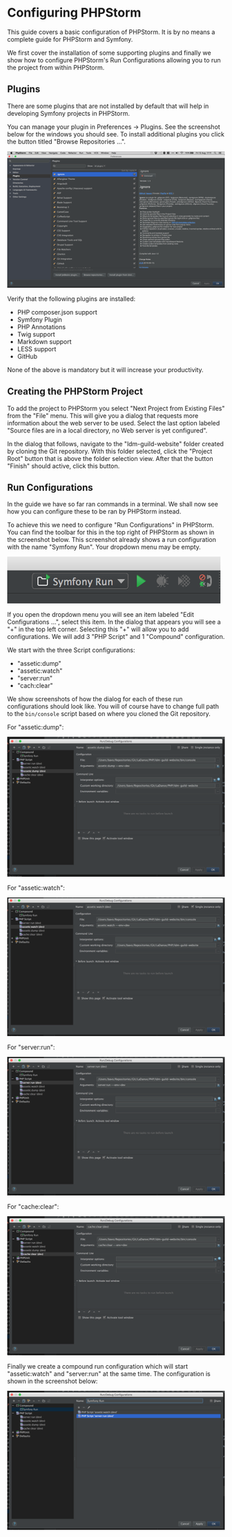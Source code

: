 Configuring PHPStorm
====================

This guide covers a basic configuration of PHPStorm. It is by no means a complete guide for PHPStorm and Symfony.

We first cover the installation of some supporting plugins and finally we show how to configure PHPStorm's Run Configurations allowing you to run the project from within PHPStorm.

Plugins
-------

There are some plugins that are not installed by default that will help in developing Symfony projects in PHPStorm.

You can manage your plugin in Preferences -> Plugins. See the screenshot below for the windows you should see. To install additional plugins you click the button titled "Browse Repositories ...".

![Plugin Overview](assets/plugin_overview.png)

Verify that the following plugins are installed:

- PHP composer.json support
- Symfony Plugin
- PHP Annotations
- Twig support
- Markdown support
- LESS support
- GitHub

None of the above is mandatory but it will increase your productivity.

Creating the PHPStorm Project
-----------------------------

To add the project to PHPStorm you select "Next Project from Existing Files" from the "File" menu. This will give you a dialog that requests more information about the web server to be used. Select the last option labeled "Source files are in a local directory, no Web server is yet configured".

In the dialog that follows, navigate to the "ldm-guild-website" folder created by cloning the Git repository. With this folder selected, click the "Project Root" button that is above the folder selection view. After that the button "Finish" should active, click this button.

Run Configurations
------------------

In the guide we have so far ran commands in a terminal. We shall now see how you can configure these to be ran by PHPStorm instead.

To achieve this we need to configure "Run Configurations" in PHPStorm. You can find the toolbar for this in the top right of PHPStorm as shown in the screenshot below. This screenshot already shows a run configuration with the name "Symfony Run". Your dropdown menu may be empty.

![Run Configurations](assets/run_configurations.png)

If you open the dropdown menu you will see an item labeled "Edit Configurations ...", select this item. In the dialog that appears you will see a "+" in the top left corner. Selecting this "+" will allow you to add configurations. We will add 3 "PHP Script" and 1 "Compound" configuration.

We start with the three Script configurations:

- "assetic:dump"
- "assetic:watch"
- "server:run"
- "cach:clear"

We show screenshots of how the dialog for each of these run configurations should look like. You will of course have to change full path to the `bin/console` script based on where you cloned the Git repository.

For "assetic:dump":

![assetic:dump](assets/script_assetic_dump.png)

For "assetic:watch":

![assetic:watch](assets/script_assetic_watch.png)

For "server:run":

![server:run](assets/script_server_run.png)

For "cache:clear":

![cache:clear](assets/script_cache_clear.png)

Finally we create a compound run configuration which will start "assetic:watch" and "server:run" at the same time. The configuration is shown in the screenshot below:

![Symfony Run](assets/compound_symfony_run.png)
